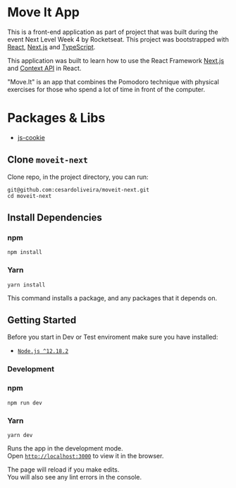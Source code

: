 # Move It App
This is a front-end application as part of project that was built during the event Next Level Week 4 by Rocketseat. This project was bootstrapped with [React](https://reactjs.org/), [Next.js](https://nextjs.org/) and [TypeScript](https://www.typescriptlang.org/).

This application was built to learn how to use the React Framework [Next.js](https://nextjs.org/) and [Context API](https://reactjs.org/docs/context.html) in React.

"Move.It" is an app that combines the Pomodoro technique with physical exercises for those who spend a lot of time in front of the computer.

# Packages & Libs
* [js-cookie](https://github.com/iminside/js.cookie)

## Clone `moveit-next`
Clone repo, in the project directory, you can run:

```
git@github.com:cesardoliveira/moveit-next.git
cd moveit-next
```

## Install Dependencies

### npm

```git
npm install
```

### Yarn

```git
yarn install
```

This command installs a package, and any packages that it depends on.

## Getting Started
Before you start in Dev or Test enviroment make sure you have installed:
* [`Node.js ^12.18.2`](https://nodejs.org)

### Development

### npm

```git
npm run dev
```

### Yarn

```git
yarn dev
```

Runs the app in the development mode.<br />
Open [`http://localhost:3000`](http://localhost:3000) to view it in the browser.

The page will reload if you make edits.<br />
You will also see any lint errors in the console.
